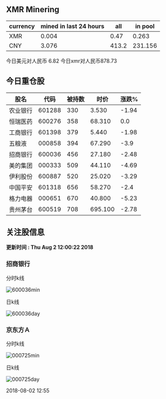 ## XMR Minering

|currency|mined in last 24 hours|all|in pool|
|---|---|---|---|
|XMR|0.004|0.47|0.263|
|CNY|3.076|413.2|231.156|

今日美元对人民币 6.82	今日xmr对人民币878.73


## 今日重仓股 

|股名|代码|被持数|时价|涨跌%|
|---|---|---|---|---|
|农业银行|601288|330|3.530|-1.94|
|恒瑞医药|600276|358|68.310|0.0|
|工商银行|601398|379|5.440|-1.98|
|五粮液|000858|394|67.290|-3.9|
|招商银行|600036|456|27.180|-2.48|
|美的集团|000333|509|44.110|-4.69|
|伊利股份|600887|520|25.020|-3.29|
|中国平安|601318|656|58.270|-2.4|
|格力电器|000651|670|40.800|-5.23|
|贵州茅台|600519|708|695.100|-2.78|

## 关注股信息
**更新时间 : Thu Aug  2 12:00:22 2018**
### 招商银行 
分时k线

![600036min](http://image.sinajs.cn/newchart/min/n/sh600036.gif)

日k线

![600036day](http://image.sinajs.cn/newchart/daily/n/sh600036.gif)

### 京东方Ａ 
分时k线

![000725min](http://image.sinajs.cn/newchart/min/n/sz000725.gif)

日k线

![000725day](http://image.sinajs.cn/newchart/daily/n/sz000725.gif)

2018-08-02 12:55